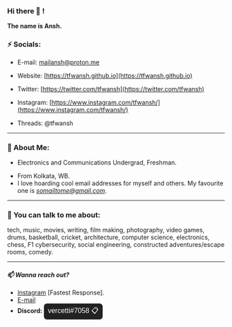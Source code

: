 <!--- ---
layout: default
title: TFW.
js:
  - /assets/js/script.js
--- -->
<head>
  <link rel="stylesheet" type="text/css" href="/assets/css/dark-mode.css">
</head>


### Hi there 👋 !

**The name is Ansh.**

### **⚡ Socials:**  
- E-mail: [mailansh@proton.me](mailto:mailansh@proton.me)      
- Website: [https://tfwansh.github.io](https://tfwansh.github.io)

- Twitter: [https://twitter.com/tfwansh](https://twitter.com/tfwansh) 
- Instagram: [https://www.instagram.com/tfwansh/](https://www.instagram.com/tfwansh/)
- Threads: @tfwansh    
<!--- - Reddit: [https://www.reddit.com/user/tfwansh](https://www.reddit.com/user/tfwansh) --->

---
### **🔭 About Me:**

- Electronics and Communications Undergrad, Freshman.  
<!---- Currently busy creating a personal online brand. Content creation starts soon, apparently.--->
- From Kolkata, WB.
- I love hoarding cool email addresses for myself and others. My favourite one is *somailtome@gmail.com*.


---
### **💬 You can talk to me about:**

tech, music, movies, writing, film making, photography, video games, drums, basketball, cricket, architecture, computer science, electronics, chess, F1 cybersecurity, social engineering, constructed adventures/escape rooms, comedy.

---
#### *📫 Wanna reach out?*  

- [Instagram](https://www.instagram.com/tfwansh/) [Fastest Response].
- [E-mail](mailto:mailansh@proton.me) 
- **Discord:** <button onclick="copyToClipboard()" style="background-color: #222; color: #fff; border: 2px; border-radius: 7px; solid #fff; padding: 5px 9px; font-size: 16px; cursor: pointer;">vercetti#7058 &#x1f4cb;</button>

<script>
function copyToClipboard() {
    const button = document.querySelector('button');
    const text = button.innerText;
    navigator.clipboard.writeText(text);
    const copiedMessage = document.createElement('span');
    copiedMessage.innerText = 'Copied!';
    copiedMessage.style.backgroundColor = '#222';
    copiedMessage.style.color = '#fff';
    copiedMessage.style.padding = '5px 10px';
    copiedMessage.style.position = 'absolute';
    copiedMessage.style.top = '50%';
    copiedMessage.style.left = '50%';
    copiedMessage.style.transform = 'translate(-50%, -50%)';
    copiedMessage.style.border = '1px solid #fff';
    document.body.appendChild(copiedMessage);
    setTimeout(() => {
      document.body.removeChild(copiedMessage);
    }, 1000);
}
</script>

